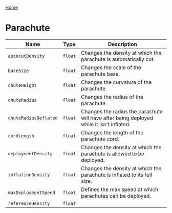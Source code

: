 [Home](https://wnp78.github.io/Sr2Xml/)

# Parachute


|Name|Type|Description|
|--|--|--|
|`autocutDensity`|`float`|Changes the density at which the parachute is automatically cut.|
|`baseSize`|`float`|Changes the scale of the parachute base.|
|`chuteHeight`|`float`|Changes the curvature of the parachute.|
|`chuteRadius`|`float`|Changes the radius of the parachute.|
|`chuteRadiusDeflated`|`float`|Changes the radius the parachute will have after being deployed while it isn't inflated.|
|`cordLength`|`float`|Changes the length of the parachute cord.|
|`deploymentDensity`|`float`|Changes the density at which the parachute is allowed to be deployed.|
|`inflationDensity`|`float`|Changes the density at which the parachute is inflated to its full size.|
|`maxDeploymentSpeed`|`float`|Defines the max speed at which parachutes can be deployed.|
|`referenceDensity`|`float`||


